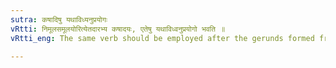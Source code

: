 ```yaml
---
sutra: कषादिषु यथाविध्यनुप्रयोगः
vRtti: निमूलसमूलयोरित्येतदारभ्य कषादयः, एतेषु यथाविध्वनुप्रयोगो भवति ॥
vRtti_eng: The same verb should be employed after the gerunds formed from the verbs '_kash_' &c; as the verb from which the gerund is derived.

---
```

